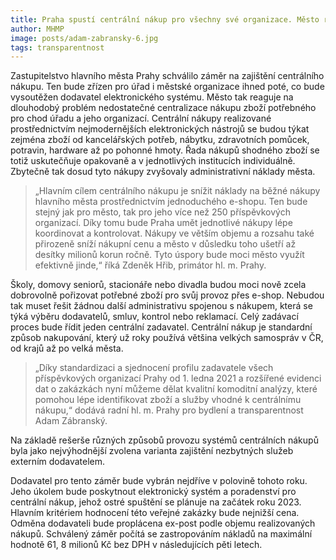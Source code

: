 ```yaml
---
title: Praha spustí centrální nákup pro všechny své organizace. Město ročně ušetří desítky milionů korun
author: MHMP
image: posts/adam-zabransky-6.jpg
tags: transparentnost
---
```


Zastupitelstvo hlavního města Prahy schválilo záměr na zajištění centrálního nákupu. Ten bude zřízen pro úřad i městské organizace ihned poté, co bude vysoutěžen dodavatel elektronického systému. Město tak reaguje na dlouhodobý problém nedostatečné centralizace nákupu zboží potřebného pro chod úřadu a jeho organizací. Centrální nákupy realizované prostřednictvím nejmodernějších elektronických nástrojů se budou týkat zejména zboží od kancelářských potřeb, nábytku, zdravotních pomůcek, potravin, hardware až po pohonné hmoty. Řada nákupů shodného zboží se totiž uskutečňuje opakovaně a v jednotlivých institucích individuálně. Zbytečně tak dosud tyto nákupy zvyšovaly administrativní náklady města.

> „Hlavním cílem centrálního nákupu je snížit náklady na běžné nákupy hlavního města prostřednictvím jednoduchého e-shopu. Ten bude stejný jak pro město, tak pro jeho více než 250 příspěvkových organizací. Díky tomu bude Praha umět jednotlivé nákupy lépe koordinovat a kontrolovat. Nákupy ve větším objemu a rozsahu také přirozeně sníží nákupní cenu a město v důsledku toho ušetří až desítky milionů korun ročně. Tyto úspory bude moci město využít efektivně jinde,“ říká Zdeněk Hřib, primátor hl. m. Prahy.

Školy, domovy seniorů, stacionáře nebo divadla budou moci nově zcela dobrovolně pořizovat potřebné zboží pro svůj provoz přes e-shop. Nebudou tak muset řešit žádnou další administrativu spojenou s nákupem, která se týká výběru dodavatelů, smluv, kontrol nebo reklamací. Celý zadávací proces bude řídit jeden centrální zadavatel. Centrální nákup je standardní způsob nakupování, který už roky používá většina velkých samospráv v ČR, od krajů až po velká města.

> „Díky standardizaci a sjednocení profilu zadavatele všech příspěvkových organizací Prahy od 1. ledna 2021 a rozšířené evidenci dat o zakázkách nyní můžeme dělat kvalitní komoditní analýzy, které pomohou lépe identifikovat zboží a služby vhodné k centrálnímu nákupu,“ dodává radní hl. m. Prahy pro bydlení a transparentnost Adam Zábranský.

Na základě rešerše různých způsobů provozu systémů centrálních nákupů byla jako nejvýhodnější zvolena varianta zajištění nezbytných služeb externím dodavatelem.

Dodavatel pro tento záměr bude vybrán nejdříve v polovině tohoto roku. Jeho úkolem bude poskytnout elektronický systém a poradenství pro centrální nákup, jehož ostré spuštění se plánuje na začátek roku 2023. Hlavním kritériem hodnocení této veřejné zakázky bude nejnižší cena. Odměna dodavateli bude proplácena ex-post podle objemu realizovaných nákupů. Schválený záměr počítá se zastropováním nákladů na maximální hodnotě 61, 8 milionů Kč bez DPH v následujících pěti letech.
